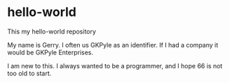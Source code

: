 # hello-world
This my hello-world repository

My name is Gerry. I often us GKPyle as an identifier. If I had a company it would be GKPyle Enterprises.

I am new to this. I always wanted to be a programmer, and I hope 66 is not too old to start.
